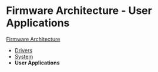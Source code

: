 # Firmware Architecture - User Applications

[Firmware Architecture](Firmware-Architecture.md)
- [Drivers](Firmware-Arch-Drivers.md)
- [System](Firmware-Arch-System.md)
- **User Applications**

